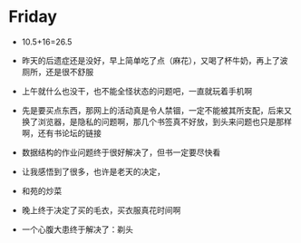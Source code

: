 # Friday

- 10.5+16=26.5

- 昨天的后遗症还是没好，早上简单吃了点（麻花），又喝了杯牛奶，再上了波厕所，还是很不舒服
- 上午就什么也没干，也不能全怪状态的问题吧，一直就玩着手机啊
- 先是要买点东西，那网上的活动真是令人禁锢，一定不能被其所支配，后来又换了浏览器，是隐私的问题啊，那几个书签真不好放，到头来问题也只是那样啊，还有书论坛的链接
- 数据结构的作业问题终于很好解决了，但书一定要尽快看
- 让我感悟到了很多，也许是老天的决定，
- 和苑的炒菜
- 晚上终于决定了买的毛衣，买衣服真花时间啊
- 一个心腹大患终于解决了：剃头
